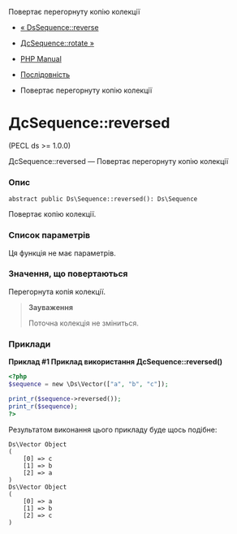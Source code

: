 Повертає перегорнуту копію колекції

-   [« DsSequence::reverse](ds-sequence.reverse.html)
    
-   [ДсSequence::rotate »](ds-sequence.rotate.html)
    
-   [PHP Manual](index.md)
    
-   [Послідовність](class.ds-sequence.html)
    
-   Повертає перегорнуту копію колекції
    

# ДсSequence::reversed

(PECL ds >= 1.0.0)

ДсSequence::reversed — Повертає перегорнуту копію колекції

### Опис

```methodsynopsis
abstract public Ds\Sequence::reversed(): Ds\Sequence
```

Повертає копію колекції.

### Список параметрів

Ця функція не має параметрів.

### Значення, що повертаються

Перегорнута копія колекції.

> **Зауваження**
> 
> Поточна колекція не зміниться.

### Приклади

**Приклад #1 Приклад використання **ДсSequence::reversed()****

```php
<?php
$sequence = new \Ds\Vector(["a", "b", "c"]);

print_r($sequence->reversed());
print_r($sequence);
?>
```

Результатом виконання цього прикладу буде щось подібне:

```
Ds\Vector Object
(
    [0] => c
    [1] => b
    [2] => a
)
Ds\Vector Object
(
    [0] => a
    [1] => b
    [2] => c
)
```